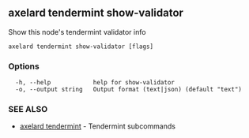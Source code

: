 ## axelard tendermint show-validator

Show this node's tendermint validator info

```
axelard tendermint show-validator [flags]
```

### Options

```
  -h, --help            help for show-validator
  -o, --output string   Output format (text|json) (default "text")
```

### SEE ALSO

- [axelard tendermint](axelard_tendermint.md)	 - Tendermint subcommands
